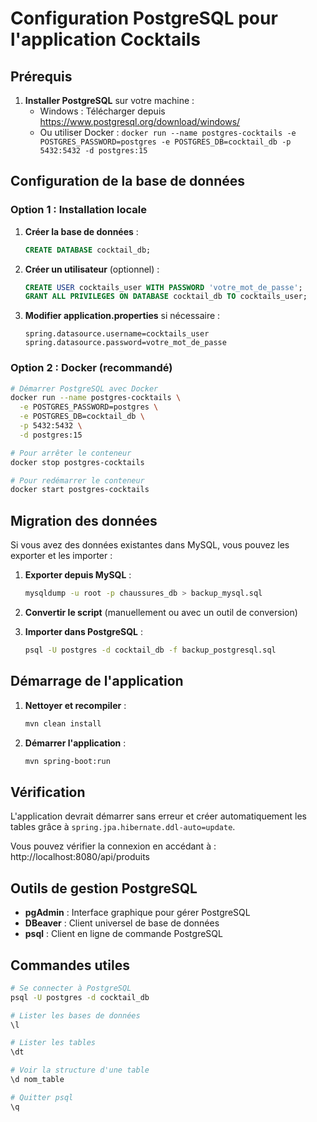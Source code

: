 # Configuration PostgreSQL pour l'application Cocktails

## Prérequis

1. **Installer PostgreSQL** sur votre machine :
   - Windows : Télécharger depuis https://www.postgresql.org/download/windows/
   - Ou utiliser Docker : `docker run --name postgres-cocktails -e POSTGRES_PASSWORD=postgres -e POSTGRES_DB=cocktail_db -p 5432:5432 -d postgres:15`

## Configuration de la base de données

### Option 1 : Installation locale

1. **Créer la base de données** :
   ```sql
   CREATE DATABASE cocktail_db;
   ```

2. **Créer un utilisateur** (optionnel) :
   ```sql
   CREATE USER cocktails_user WITH PASSWORD 'votre_mot_de_passe';
   GRANT ALL PRIVILEGES ON DATABASE cocktail_db TO cocktails_user;
   ```

3. **Modifier application.properties** si nécessaire :
   ```properties
   spring.datasource.username=cocktails_user
   spring.datasource.password=votre_mot_de_passe
   ```

### Option 2 : Docker (recommandé)

```bash
# Démarrer PostgreSQL avec Docker
docker run --name postgres-cocktails \
  -e POSTGRES_PASSWORD=postgres \
  -e POSTGRES_DB=cocktail_db \
  -p 5432:5432 \
  -d postgres:15

# Pour arrêter le conteneur
docker stop postgres-cocktails

# Pour redémarrer le conteneur
docker start postgres-cocktails
```

## Migration des données

Si vous avez des données existantes dans MySQL, vous pouvez les exporter et les importer :

1. **Exporter depuis MySQL** :
   ```bash
   mysqldump -u root -p chaussures_db > backup_mysql.sql
   ```

2. **Convertir le script** (manuellement ou avec un outil de conversion)

3. **Importer dans PostgreSQL** :
   ```bash
   psql -U postgres -d cocktail_db -f backup_postgresql.sql
   ```

## Démarrage de l'application

1. **Nettoyer et recompiler** :
   ```bash
   mvn clean install
   ```

2. **Démarrer l'application** :
   ```bash
   mvn spring-boot:run
   ```

## Vérification

L'application devrait démarrer sans erreur et créer automatiquement les tables grâce à `spring.jpa.hibernate.ddl-auto=update`.

Vous pouvez vérifier la connexion en accédant à : http://localhost:8080/api/produits

## Outils de gestion PostgreSQL

- **pgAdmin** : Interface graphique pour gérer PostgreSQL
- **DBeaver** : Client universel de base de données
- **psql** : Client en ligne de commande PostgreSQL

## Commandes utiles

```bash
# Se connecter à PostgreSQL
psql -U postgres -d cocktail_db

# Lister les bases de données
\l

# Lister les tables
\dt

# Voir la structure d'une table
\d nom_table

# Quitter psql
\q
``` 